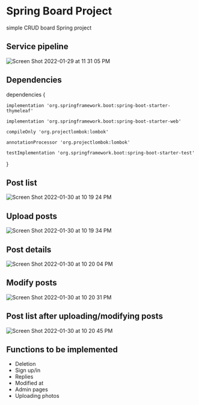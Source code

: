 # Spring Board Project
simple CRUD board Spring project

## Service pipeline
![Screen Shot 2022-01-29 at 11 31 05 PM](https://user-images.githubusercontent.com/71916314/151664812-7dea98cf-a8f9-47e0-88ca-c7c811a3564d.png)


## Dependencies
dependencies {

	implementation 'org.springframework.boot:spring-boot-starter-thymeleaf'
  
	implementation 'org.springframework.boot:spring-boot-starter-web'
  
	compileOnly 'org.projectlombok:lombok'
  
	annotationProcessor 'org.projectlombok:lombok'
  
	testImplementation 'org.springframework.boot:spring-boot-starter-test'
  
}

## Post list
![Screen Shot 2022-01-30 at 10 19 24 PM](https://user-images.githubusercontent.com/71916314/151701506-a2a3d5bc-d386-496b-8533-c42c7c20ebb1.png)

## Upload posts
![Screen Shot 2022-01-30 at 10 19 34 PM](https://user-images.githubusercontent.com/71916314/151701524-451aab7c-dcd9-43c6-ab33-021288f731e1.png)

## Post details
![Screen Shot 2022-01-30 at 10 20 04 PM](https://user-images.githubusercontent.com/71916314/151701534-5ccfc407-e4a4-4167-baa7-3a3d203fa34e.png)

## Modify posts
![Screen Shot 2022-01-30 at 10 20 31 PM](https://user-images.githubusercontent.com/71916314/151701549-f40a5b3e-0a80-4139-b9f1-c41a73e5bbf4.png)

## Post list after uploading/modifying posts
![Screen Shot 2022-01-30 at 10 20 45 PM](https://user-images.githubusercontent.com/71916314/151701576-f03886be-74b4-4358-8536-67f1b2cb3526.png)


## Functions to be implemented
- Deletion
- Sign up/in
- Replies
- Modified at
- Admin pages
- Uploading photos
